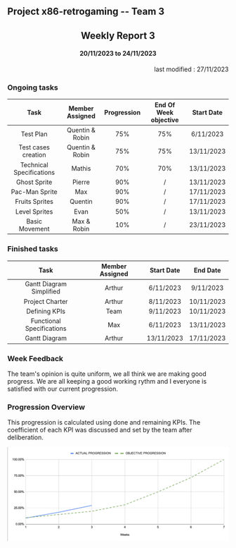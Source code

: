 Project x86-retrogaming -- Team 3
---

<h2 align="center">Weekly Report 3</h2>

<h4 align="center">20/11/2023 to 24/11/2023</h4>

<p align="right">last modified : 27/11/2023</p>

### Ongoing tasks

<div align="center">

|           Task            |   Member Assigned   |   Progression   |   End Of Week objective   |   Start Date  |
|:-------------------------:|:-------------------:|:---------------:|:-------------------------:|:-------------:|
|Test Plan                  |Quentin & Robin      |75%              |75%                        |6/11/2023      |
|Test cases creation        |Quentin & Robin      |75%              |75%                        |13/11/2023     |
|Technical Specifications   |Mathis               |70%              |70%                        |13/11/2023     |
|Ghost Sprite               |Pierre               |90%              |/                          |13/11/2023     |
|Pac-Man Sprite             |Max                  |90%              |/                          |17/11/2023     |
|Fruits Sprites             |Quentin              |90%              |/                          |17/11/2023     |
|Level Sprites              |Evan                 |50%              |/                          |13/11/2023     |
|Basic Movement             |Max & Robin          |10%              |/                          |23/11/2023     |

</div>

### Finished tasks

<div align="center">

|           Task            |   Member Assigned     |  Start Date   |   End Date  |
|:-------------------------:|:---------------------:|:-------------:|:-----------:|
|Gantt Diagram Simplified   |Arthur                 |6/11/2023      |9/11/2023    |
|Project Charter            |Arthur                 |8/11/2023      |10/11/2023   |
|Defining KPIs              |Team                   |9/11/2023      |10/11/2023   |
|Functional Specifications  |Max                    |6/11/2023      |13/11/2023   |
|Gantt Diagram              |Arthur                 |13/11/2023     |17/11/2023   |

</div>

### Week Feedback

The team's opinion is quite uniform, we all think we are making good progress. We are all keeping a good working rythm and I everyone is satisfied with our current progression.

### Progression Overview

This progression is calculated using done and remaining KPIs. The coefficient of each KPI was discussed and set by the team after deliberation.

<div align="center">

![Progression](../pictures/weeklyReport/progressionWeek3.png)

</div>